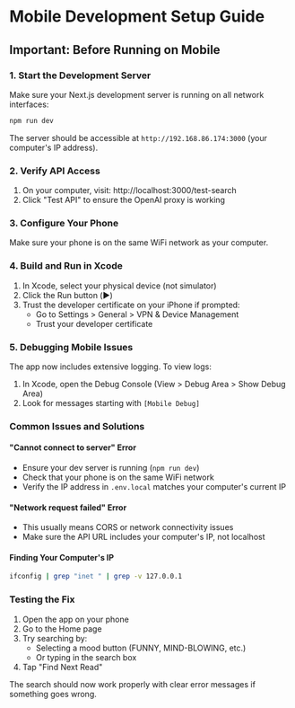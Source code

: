 # Mobile Development Setup Guide

## Important: Before Running on Mobile

### 1. Start the Development Server

Make sure your Next.js development server is running on all network interfaces:

```bash
npm run dev
```

The server should be accessible at `http://192.168.86.174:3000` (your computer's IP address).

### 2. Verify API Access

1. On your computer, visit: http://localhost:3000/test-search
2. Click "Test API" to ensure the OpenAI proxy is working

### 3. Configure Your Phone

Make sure your phone is on the same WiFi network as your computer.

### 4. Build and Run in Xcode

1. In Xcode, select your physical device (not simulator)
2. Click the Run button (▶️)
3. Trust the developer certificate on your iPhone if prompted:
   - Go to Settings > General > VPN & Device Management
   - Trust your developer certificate

### 5. Debugging Mobile Issues

The app now includes extensive logging. To view logs:

1. In Xcode, open the Debug Console (View > Debug Area > Show Debug Area)
2. Look for messages starting with `[Mobile Debug]`

### Common Issues and Solutions

#### "Cannot connect to server" Error
- Ensure your dev server is running (`npm run dev`)
- Check that your phone is on the same WiFi network
- Verify the IP address in `.env.local` matches your computer's current IP

#### "Network request failed" Error
- This usually means CORS or network connectivity issues
- Make sure the API URL includes your computer's IP, not localhost

#### Finding Your Computer's IP
```bash
ifconfig | grep "inet " | grep -v 127.0.0.1
```

### Testing the Fix

1. Open the app on your phone
2. Go to the Home page
3. Try searching by:
   - Selecting a mood button (FUNNY, MIND-BLOWING, etc.)
   - Or typing in the search box
4. Tap "Find Next Read"

The search should now work properly with clear error messages if something goes wrong.